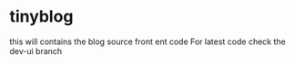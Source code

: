 # tinyblog
this will contains the blog source front ent code
For latest code check the dev-ui branch
